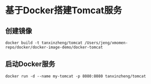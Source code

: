 # 基于Docker搭建Tomcat服务

## 创建镜像
```docker
docker build -t tanxinzheng/tomcat /Users/jeng/xmomen-repo/docker/docker-image-demo/docker-tomcat
```

## 启动Docker服务
```docker
docker run -d --name my-tomcat -p 8080:8080 tanxinzheng/tomcat
```
